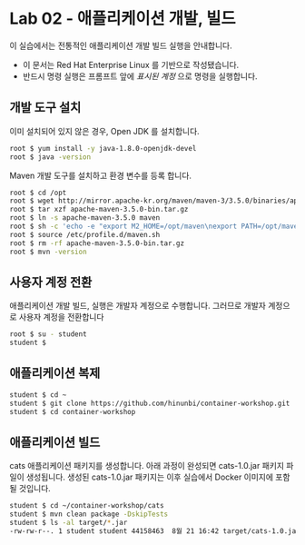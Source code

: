 Lab 02 - 애플리케이션 개발, 빌드
===

이 실습에서는 전통적인 애플리케이션 개발 빌드 실행을 안내합니다. 

* 이 문서는 Red Hat Enterprise Linux 를 기반으로 작성됐습니다.
* 반드시 명령 실행은 프롬프트 앞에 *표시된 계정* 으로 명령을 실행합니다.  


## 개발 도구 설치
   
   이미 설치되어 있지 않은 경우, Open JDK 를 설치합니다.

```bash
root $ yum install -y java-1.8.0-openjdk-devel
root $ java -version
```
   
   Maven 개발 도구를 설치하고 환경 변수를 등록 합니다.
```bash
root $ cd /opt
root $ wget http://mirror.apache-kr.org/maven/maven-3/3.5.0/binaries/apache-maven-3.5.0-bin.tar.gz
root $ tar xzf apache-maven-3.5.0-bin.tar.gz
root $ ln -s apache-maven-3.5.0 maven
root $ sh -c 'echo -e "export M2_HOME=/opt/maven\nexport PATH=/opt/maven/bin:${PATH}\n" > /etc/profile.d/maven.sh' 
root $ source /etc/profile.d/maven.sh
root $ rm -rf apache-maven-3.5.0-bin.tar.gz
root $ mvn -version
```   

## 사용자 계정 전환
   
   애플리케이션 개발 빌드, 실행은 개발자 계정으로 수행합니다. 
   그러므로 개발자 계정으로 사용자 계정을 전환합니다
```bash
root $ su - student 
student $
```   

## 애플리케이션 복제

```bash
student $ cd ~
student $ git clone https://github.com/hinunbi/container-workshop.git
student $ cd container-workshop
```

## 애플리케이션 빌드

cats 애플리케이션 패키지를 생성합니다. 
아래 과정이 완성되면 cats-1.0.jar 패키지 파일이 생성됩니다. 
생성된 cats-1.0.jar 패키지는 이후 실습에서 Docker 이미지에 포함될 것입니다.

```bash
student $ cd ~/container-workshop/cats
student $ mvn clean package -DskipTests
student $ ls -al target/*.jar
-rw-rw-r--. 1 student student 44158463  8월 21 16:42 target/cats-1.0.jar
```
 